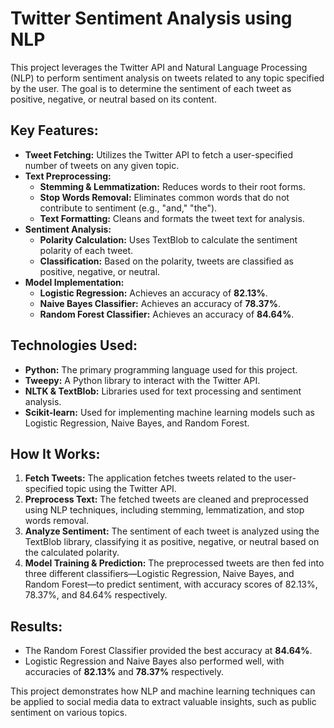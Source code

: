 # Twitter Sentiment Analysis using NLP

This project leverages the Twitter API and Natural Language Processing (NLP) to perform sentiment analysis on tweets related to any topic specified by the user. The goal is to determine the sentiment of each tweet as positive, negative, or neutral based on its content.

## Key Features:
- **Tweet Fetching:** Utilizes the Twitter API to fetch a user-specified number of tweets on any given topic.
- **Text Preprocessing:** 
  - **Stemming & Lemmatization:** Reduces words to their root forms.
  - **Stop Words Removal:** Eliminates common words that do not contribute to sentiment (e.g., "and," "the").
  - **Text Formatting:** Cleans and formats the tweet text for analysis.
- **Sentiment Analysis:** 
  - **Polarity Calculation:** Uses TextBlob to calculate the sentiment polarity of each tweet.
  - **Classification:** Based on the polarity, tweets are classified as positive, negative, or neutral.
- **Model Implementation:**
  - **Logistic Regression:** Achieves an accuracy of **82.13%**.
  - **Naive Bayes Classifier:** Achieves an accuracy of **78.37%**.
  - **Random Forest Classifier:** Achieves an accuracy of **84.64%**.

## Technologies Used:
- **Python:** The primary programming language used for this project.
- **Tweepy:** A Python library to interact with the Twitter API.
- **NLTK & TextBlob:** Libraries used for text processing and sentiment analysis.
- **Scikit-learn:** Used for implementing machine learning models such as Logistic Regression, Naive Bayes, and Random Forest.

## How It Works:
1. **Fetch Tweets:** The application fetches tweets related to the user-specified topic using the Twitter API.
2. **Preprocess Text:** The fetched tweets are cleaned and preprocessed using NLP techniques, including stemming, lemmatization, and stop words removal.
3. **Analyze Sentiment:** The sentiment of each tweet is analyzed using the TextBlob library, classifying it as positive, negative, or neutral based on the calculated polarity.
4. **Model Training & Prediction:** The preprocessed tweets are then fed into three different classifiers—Logistic Regression, Naive Bayes, and Random Forest—to predict sentiment, with accuracy scores of 82.13%, 78.37%, and 84.64% respectively.

## Results:
- The Random Forest Classifier provided the best accuracy at **84.64%**.
- Logistic Regression and Naive Bayes also performed well, with accuracies of **82.13%** and **78.37%** respectively.

This project demonstrates how NLP and machine learning techniques can be applied to social media data to extract valuable insights, such as public sentiment on various topics.
